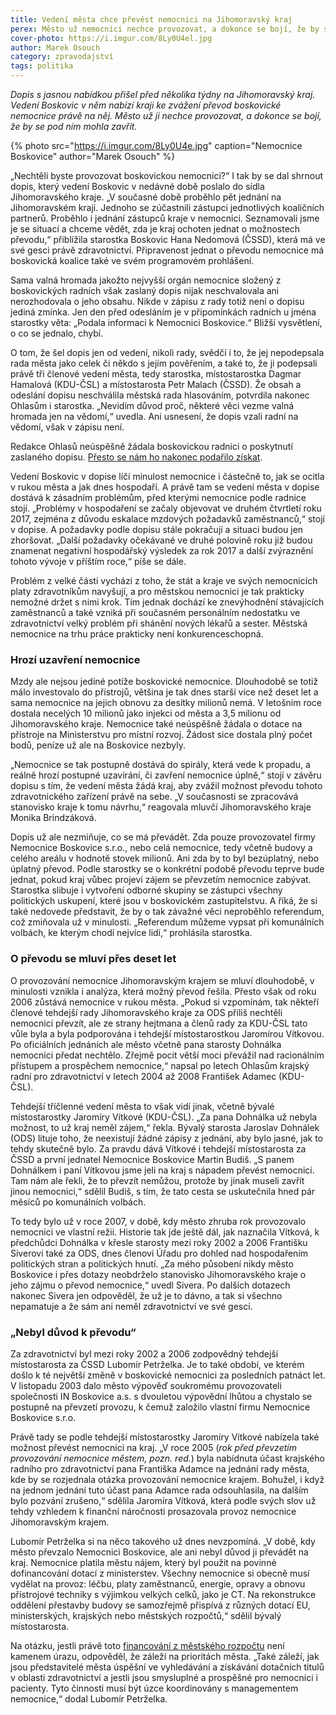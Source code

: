```yaml
---
title: Vedení města chce převést nemocnici na Jihomoravský kraj
perex: Město už nemocnici nechce provozovat, a dokonce se bojí, že by se pod ním mohla zavřít.
cover-photo: https://i.imgur.com/8Ly0U4el.jpg
author: Marek Osouch
category: zpravodajství
tags: politika
---
```


*Dopis s jasnou nabídkou přišel před několika týdny na Jihomoravský kraj. Vedení Boskovic v něm nabízí kraji ke zvážení převod boskovické nemocnice právě na něj. Město už ji nechce provozovat, a dokonce se bojí, že by se pod ním mohla zavřít.*

{% photo src="https://i.imgur.com/8Ly0U4e.jpg" caption="Nemocnice Boskovice" author="Marek Osouch" %}

„Nechtěli byste provozovat boskovickou nemocnici?“ I tak by se dal shrnout dopis, který vedení Boskovic v nedávné době poslalo do sídla Jihomoravského kraje. „V současné době proběhlo pět jednání na Jihomoravském kraji. Jednoho se zúčastnili zástupci jednotlivých koaličních partnerů. Proběhlo i jednání zástupců kraje v nemocnici. Seznamovali jsme je se situací a chceme vědět, zda je kraj ochoten jednat o možnostech převodu,“ přiblížila starostka Boskovic Hana Nedomová (ČSSD), která má ve své gesci právě zdravotnictví. Připravenost jednat o převodu nemocnice má boskovická koalice také ve svém programovém prohlášení.

Sama valná hromada jakožto nejvyšší orgán nemocnice složený z boskovických radních však zaslaný dopis nijak neschvalovala ani nerozhodovala o jeho obsahu. Nikde v zápisu z rady totiž není o dopisu jediná zmínka. Jen den před odesláním je v připomínkách radních u jména starostky věta: „Podala informaci k Nemocnici Boskovice.“ Bližší vysvětlení, o co se jednalo, chybí.

O tom, že šel dopis jen od vedení, nikoli rady, svědčí i to, že jej nepodepsala rada města jako celek či někdo s jejím pověřením, a také to, že ji podepsali právě tři členové vedení města, tedy starostka, místostarostka Dagmar Hamalová (KDU-ČSL) a místostarosta Petr Malach (ČSSD). Že obsah a odeslání dopisu neschválila městská rada hlasováním, potvrdila nakonec Ohlasům i starostka. „Nevidím důvod proč, některé věci vezme valná hromada jen na vědomí,“ uvedla. Ani usnesení, že dopis vzali radní na vědomí, však v zápisu není.

Redakce Ohlasů neúspěšně žádala boskovickou radnici o poskytnutí zaslaného dopisu. [Přesto se nám ho nakonec podařilo získat](http://data.ohlasy.info/2017/prevod-nemocnice.pdf). 

Vedení Boskovic v dopise líčí minulost nemocnice i částečně to, jak se ocitla v rukou města a jak dnes hospodaří. A právě tam se vedení města v dopise dostává k zásadním problémům, před kterými nemocnice podle radnice stojí. „Problémy v hospodaření se začaly objevovat ve druhém čtvrtletí roku 2017, zejména z důvodu eskalace mzdových požadavků zaměstnanců,“ stojí v dopise. A požadavky podle dopisu stále pokračují a situaci budou jen zhoršovat. „Další požadavky očekávané ve druhé polovině roku již budou znamenat negativní hospodářský výsledek za rok 2017 a další zvýraznění tohoto vývoje v příštím roce,“ píše se dále.

Problém z velké části vychází z toho, že stát a kraje ve svých nemocnicích platy zdravotníkům navyšují, a pro městskou nemocnici je tak prakticky nemožné držet s nimi krok. Tím jednak dochází ke znevýhodnění stávajících zaměstnanců a také vzniká při současném personálním nedostatku ve zdravotnictví velký problém při shánění nových lékařů a sester. Městská nemocnice na trhu práce prakticky není konkurenceschopná.

### Hrozí uzavření nemocnice

Mzdy ale nejsou jediné potíže boskovické nemocnice. Dlouhodobě se totiž málo investovalo do přístrojů, většina je tak dnes starší více než deset let a sama nemocnice na jejich obnovu za desítky milionů nemá. V letošním roce dostala necelých 10 milionů jako injekci od města a 3,5 milionu od Jihomoravského kraje. Nemocnice také neúspěšně žádala o dotace na přístroje na Ministerstvu pro místní rozvoj. Žádost sice dostala plný počet bodů, peníze už ale na Boskovice nezbyly.

„Nemocnice se tak postupně dostává do spirály, která vede k propadu, a reálně hrozí postupné uzavírání, či zavření nemocnice úplně,“ stojí v závěru dopisu s tím, že vedení města žádá kraj, aby zvážil možnost převodu tohoto zdravotnického zařízení právě na sebe. „V současnosti se zpracovává stanovisko kraje k tomu návrhu,“ reagovala mluvčí Jihomoravského kraje Monika Brindzáková.

Dopis už ale nezmiňuje, co se má převádět. Zda pouze provozovatel firmy Nemocnice Boskovice s.r.o., nebo celá nemocnice, tedy včetně budovy a celého areálu v hodnotě stovek milionů. Ani zda by to byl bezúplatný, nebo úplatný převod. Podle starostky se o konkrétní podobě převodu teprve bude jednat, pokud kraj vůbec projeví zájem se převzetím nemocnice zabývat. Starostka slibuje i vytvoření odborné skupiny se zástupci všechny politických uskupení, které jsou v boskovickém zastupitelstvu. A říká, že si také nedovede představit, že by o tak závažné věci neproběhlo referendum, což zmiňovala už v minulosti. „Referendum můžeme vypsat při komunálních volbách, ke kterým chodí nejvíce lidí,“ prohlásila starostka.

### O převodu se mluví přes deset let

O provozování nemocnice Jihomoravským krajem se mluví dlouhodobě, v minulosti vznikla i analýza, která možný převod řešila. Přesto však od roku 2006 zůstává nemocnice v rukou města. „Pokud si vzpomínám, tak někteří členové tehdejší rady Jihomoravského kraje za ODS příliš nechtěli nemocnici převzít, ale ze strany hejtmana a členů rady za KDU-ČSL tato vůle byla a byla podporována i tehdejší místostarostkou Jaromírou Vítkovou. Po oficiálních jednáních ale město včetně pana starosty Dohnálka nemocnici předat nechtělo. Zřejmě pocit větší moci převážil nad racionálním přístupem a prospěchem nemocnice,“ napsal po letech Ohlasům krajský radní pro zdravotnictví v letech 2004 až 2008 František Adamec (KDU-ČSL).

Tehdejší tříčlenné vedení města to však vidí jinak, včetně bývalé místostarostky Jaromíry Vítkové (KDU-ČSL). „Za pana Dohnálka už nebyla možnost, to už kraj neměl zájem,“ řekla. Bývalý starosta Jaroslav Dohnálek (ODS) lituje toho, že neexistují žádné zápisy z jednání, aby bylo jasné, jak to tehdy skutečně bylo. Za pravdu dává Vítkové i tehdejší místostarosta za ČSSD a první jednatel Nemocnice Boskovice Martin Budiš. „S panem Dohnálkem i paní Vítkovou jsme jeli na kraj s nápadem převést nemocnici. Tam nám ale řekli, že to převzít nemůžou, protože by jinak museli zavřít jinou nemocnici,“ sdělil Budiš, s tím, že tato cesta se uskutečnila hned pár měsíců po komunálních volbách.

To tedy bylo už v roce 2007, v době, kdy město zhruba rok provozovalo nemocnici ve vlastní režii. Historie tak jde ještě dál, jak naznačila Vítková, k předchůdci Dohnálka v křesle starosty mezi roky 2002 a 2006 Františku Siverovi také za ODS, dnes členovi Úřadu pro dohled nad hospodařením politických stran a politických hnutí. „Za mého působení nikdy město Boskovice i přes dotazy neobdrželo stanovisko Jihomoravského kraje o jeho zájmu o převod nemocnice,“ uvedl Sivera. Po dalších dotazech nakonec Sivera jen odpověděl, že už je to dávno, a tak si všechno nepamatuje a že sám ani neměl zdravotnictví ve své gesci.

### „Nebyl důvod k převodu“

Za zdravotnictví byl mezi roky 2002 a 2006 zodpovědný tehdejší místostarosta za ČSSD Lubomír Petrželka. Je to také období, ve kterém došlo k té největší změně v boskovické nemocnici za posledních patnáct let. V listopadu 2003 dalo město výpověď soukromému provozovateli společnosti IN Boskovice a.s. s dvouletou výpovědní lhůtou a chystalo se postupně na převzetí provozu, k čemuž založilo vlastní firmu Nemocnice Boskovice s.r.o. 

Právě tady se podle tehdejší místostarostky Jaromíry Vítkové nabízela také možnost převést nemocnici na kraj. „V roce 2005 (*rok před převzetím provozování nemocnice městem, pozn. red.*) byla nabídnuta účast krajského radního pro zdravotnictví pana Františka Adamce na jednání rady města, kde by se rozjednala otázka provozování nemocnice krajem. Bohužel, i když na jednom jednání tuto účast pana Adamce rada odsouhlasila, na dalším bylo pozvání zrušeno,“ sdělila Jaromíra Vítková, která podle svých slov už tehdy vzhledem k finanční náročnosti prosazovala provoz nemocnice Jihomoravským krajem.

Lubomír Petrželka si na něco takového už dnes nevzpomíná. „V době, kdy město převzalo Nemocnici Boskovice, ale ani nebyl důvod ji převádět na kraj. Nemocnice platila městu nájem, který byl použit na povinné dofinancování dotací z ministerstev. Všechny nemocnice si obecně musí vydělat na provoz: léčbu, platy zaměstnanců, energie, opravy a obnovu přístrojové techniky s výjimkou velkých celků, jako je CT. Na rekonstrukce oddělení přestavby budovy se samozřejmě přispívá z různých dotací EU, ministerských, krajských nebo městských rozpočtů,“ sdělil bývalý místostarosta.

Na otázku, jestli právě toto [financování z městského rozpočtu](http://www.ohlasy.info/clanky/2016/03/hospodareni-nemocnice.html) není kamenem úrazu, odpověděl, že záleží na prioritách města. „Také záleží, jak jsou představitelé města úspěšní ve vyhledávání a získávání dotačních titulů v oblasti zdravotnictví a jestli jsou smysluplné a prospěšné pro nemocnici i pacienty. Tyto činnosti musí být úzce koordinovány s managementem nemocnice,“ dodal Lubomír Petrželka.